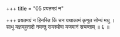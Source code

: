 +++
title = "05 प्रयतमग्रं न"

+++
प्रयतमग्रं न हिनस्ति किं चन यथाकामं कृणुत सोम्यं मधु ।  
साधु यज्ञमहुतादो नयन्तु रायस्पोषा यजमानं सचन्ताम् ॥ ६ ॥